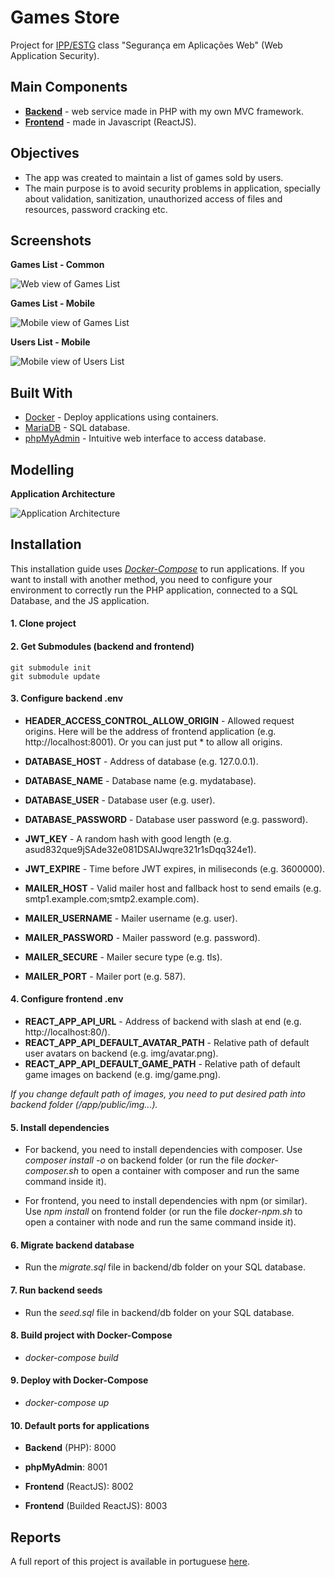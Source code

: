 # Games Store

Project for [IPP/ESTG](https://www.estg.ipp.pt/) class "Segurança em Aplicações Web" (Web Application Security).

## Main Components

- **[Backend](https://github.com/ighour/games-store-be)** - web service made in PHP with my own MVC framework.
- **[Frontend](https://github.com/ighour/games-store-fe)** - made in Javascript (ReactJS).

## Objectives

* The app was created to maintain a list of games sold by users.
* The main purpose is to avoid security problems in application, specially about validation, sanitization, unauthorized access of files and resources, password cracking etc.

## Screenshots

**Games List - Common**

![Web view of Games List](sample/main_web.png)

**Games List - Mobile**

![Mobile view of Games List](sample/main_mobile.png)

**Users List - Mobile**

![Mobile view of Users List](sample/users_mobile.png)

## Built With

* [Docker](https://www.docker.com/) - Deploy applications using containers.
* [MariaDB](https://mariadb.org/) - SQL database.
* [phpMyAdmin](https://www.phpmyadmin.net/) - Intuitive web interface to access database.

## Modelling

**Application Architecture**

![Application Architecture](./sample/modelling.png)

## Installation

This installation guide uses *[Docker-Compose](https://docs.docker.com/compose/)* to run applications. If you want to install with another method, you need to configure your environment to correctly run the PHP application, connected to a SQL Database, and the JS application.

#### 1. Clone project

#### 2. Get Submodules (backend and frontend)
```script
git submodule init
git submodule update
```

#### 3. Configure backend .env

* **HEADER_ACCESS_CONTROL_ALLOW_ORIGIN** - Allowed request origins. Here will be the address of frontend application (e.g. http://localhost:8001). Or you can just put * to allow all origins.

* **DATABASE_HOST** - Address of database (e.g. 127.0.0.1).
* **DATABASE_NAME** - Database name (e.g. mydatabase).
* **DATABASE_USER** - Database user (e.g. user).
* **DATABASE_PASSWORD** - Database user password (e.g. password).

* **JWT_KEY** - A random hash with good length (e.g. asud832que9jSAde32e081DSAIJwqre321r1sDqq324e1).
* **JWT_EXPIRE** - Time before JWT expires, in miliseconds (e.g. 3600000).

* **MAILER_HOST** - Valid mailer host and fallback host to send emails (e.g. smtp1.example.com;smtp2.example.com).
* **MAILER_USERNAME** - Mailer username (e.g. user).
* **MAILER_PASSWORD** - Mailer password (e.g. password).
* **MAILER_SECURE** - Mailer secure type (e.g. tls).
* **MAILER_PORT** - Mailer port (e.g. 587).

#### 4. Configure frontend .env

* **REACT_APP_API_URL** - Address of backend with slash at end (e.g. http://localhost:80/).
* **REACT_APP_API_DEFAULT_AVATAR_PATH** - Relative path of default user avatars on backend (e.g. img/avatar.png).
* **REACT_APP_API_DEFAULT_GAME_PATH** - Relative path of default game images on backend (e.g. img/game.png).

*If you change default path of images, you need to put desired path into backend folder (/app/public/img...).*

#### 5. Install dependencies

* For backend, you need to install dependencies with composer. Use *composer install -o* on backend folder (or run the file *docker-composer.sh* to open a container with composer and run the same command inside it).

* For frontend, you need to install dependencies with npm (or similar). Use *npm install* on frontend folder (or run the file *docker-npm.sh* to open a container with node and run the same command inside it).

#### 6. Migrate backend database

* Run the *migrate.sql* file in backend/db folder on your SQL database.

#### 7. Run backend seeds

* Run the *seed.sql* file in backend/db folder on your SQL database.

#### 8. Build project with Docker-Compose

* *docker-compose build*

#### 9. Deploy with Docker-Compose

* *docker-compose up*

#### 10. Default ports for applications

* **Backend** (PHP): 8000

* **phpMyAdmin**: 8001

* **Frontend** (ReactJS): 8002

* **Frontend** (Builded ReactJS): 8003

## Reports

A full report of this project is available in portuguese [here](./sample/report.pdf).